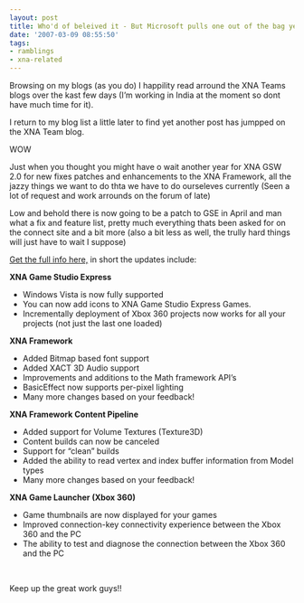 ```yaml
---
layout: post
title: Who'd of beleived it - But Microsoft pulls one out of the bag yet again!
date: '2007-03-09 08:55:50'
tags:
- ramblings
- xna-related
---
```


Browsing on my blogs (as you do) I happility read arround the XNA Teams blogs over the kast few days (I’m working in India at the moment so dont have much time for it).

I return to my blog list a little later to find yet another post has jumpped on the XNA Team blog.

WOW

Just when you thought you might have o wait another year for XNA GSW 2.0 for new fixes patches and enhancements to the XNA Framework, all the jazzy things we want to do thta we have to do ourseleves currently (Seen a lot of request and work arrounds on the forum of late)

Low and behold there is now going to be a patch to GSE in April and man what a fix and feature list, pretty much everything thats been asked for on the connect site and a bit more (also a bit less as well, the trully hard things will just have to wait I suppose)

[Get the full info here,](http://blogs.msdn.com/xna/archive/2007/03/08/announcing-the-xna-game-studio-express-update.aspx) in short the updates include:

**XNA Game Studio Express**

- Windows Vista is now fully supported
- You can now add icons to XNA Game Studio Express Games.
- Incrementally deployment of Xbox 360 projects now works for all your projects (not just the last one loaded) 

**XNA Framework**

- Added Bitmap based font support
- Added XACT 3D Audio support
- Improvements and additions to the Math framework API’s
- BasicEffect now supports per-pixel lighting
- Many more changes based on your feedback! 

**XNA Framework Content Pipeline**

- Added support for Volume Textures (Texture3D)
- Content builds can now be canceled
- Support for “clean” builds
- Added the ability to read vertex and index buffer information from Model types
- Many more changes based on your feedback! 

**XNA Game Launcher (Xbox 360)**

- Game thumbnails are now displayed for your games
- Improved connection-key connectivity experience between the Xbox 360 and the PC
- The ability to test and diagnose the connection between the Xbox 360 and the PC 

&nbsp;

Keep up the great work guys!!

